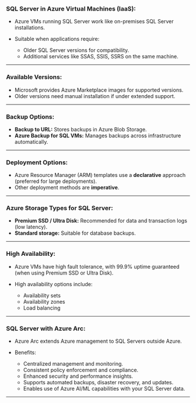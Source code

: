 ### **SQL Server in Azure Virtual Machines (IaaS):**

- Azure VMs running SQL Server work like on-premises SQL Server installations.
- Suitable when applications require:

  - Older SQL Server versions for compatibility.
  - Additional services like SSAS, SSIS, SSRS on the same machine.

---

### **Available Versions:**

- Microsoft provides Azure Marketplace images for supported versions.
- Older versions need manual installation if under extended support.

---

### **Backup Options:**

- **Backup to URL:** Stores backups in Azure Blob Storage.
- **Azure Backup for SQL VMs:** Manages backups across infrastructure automatically.

---

### **Deployment Options:**

- Azure Resource Manager (ARM) templates use a **declarative** approach (preferred for large deployments).
- Other deployment methods are **imperative**.

---

### **Azure Storage Types for SQL Server:**

- **Premium SSD / Ultra Disk:** Recommended for data and transaction logs (low latency).
- **Standard storage:** Suitable for database backups.

---

### **High Availability:**

- Azure VMs have high fault tolerance, with 99.9% uptime guaranteed (when using Premium SSD or Ultra Disk).
- High availability options include:

  - Availability sets
  - Availability zones
  - Load balancing

---

### **SQL Server with Azure Arc:**

- Azure Arc extends Azure management to SQL Servers outside Azure.
- Benefits:

  - Centralized management and monitoring.
  - Consistent policy enforcement and compliance.
  - Enhanced security and performance insights.
  - Supports automated backups, disaster recovery, and updates.
  - Enables use of Azure AI/ML capabilities with your SQL Server data.

---
